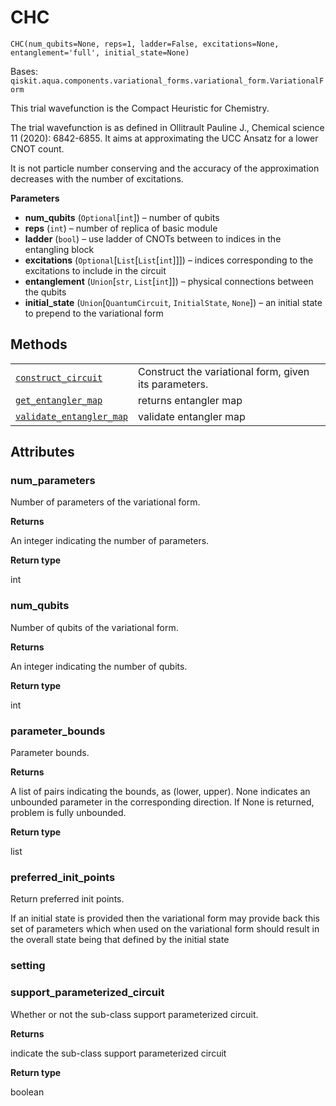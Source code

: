 # CHC

<span id="undefined" />

`CHC(num_qubits=None, reps=1, ladder=False, excitations=None, entanglement='full', initial_state=None)`

Bases: `qiskit.aqua.components.variational_forms.variational_form.VariationalForm`

This trial wavefunction is the Compact Heuristic for Chemistry.

The trial wavefunction is as defined in Ollitrault Pauline J., Chemical science 11 (2020): 6842-6855. It aims at approximating the UCC Ansatz for a lower CNOT count.

<Admonition title="Note" type="note">
  It is not particle number conserving and the accuracy of the approximation decreases with the number of excitations.
</Admonition>

**Parameters**

*   **num\_qubits** (`Optional`\[`int`]) – number of qubits
*   **reps** (`int`) – number of replica of basic module
*   **ladder** (`bool`) – use ladder of CNOTs between to indices in the entangling block
*   **excitations** (`Optional`\[`List`\[`List`\[`int`]]]) – indices corresponding to the excitations to include in the circuit
*   **entanglement** (`Union`\[`str`, `List`\[`int`]]) – physical connections between the qubits
*   **initial\_state** (`Union`\[`QuantumCircuit`, `InitialState`, `None`]) – an initial state to prepend to the variational form

## Methods

|                                                                                                                                                                                                                                                          |                                                       |
| -------------------------------------------------------------------------------------------------------------------------------------------------------------------------------------------------------------------------------------------------------- | ----------------------------------------------------- |
| [`construct_circuit`](qiskit.chemistry.components.variational_forms.CHC.construct_circuit#qiskit.chemistry.components.variational_forms.CHC.construct_circuit "qiskit.chemistry.components.variational_forms.CHC.construct_circuit")                     | Construct the variational form, given its parameters. |
| [`get_entangler_map`](qiskit.chemistry.components.variational_forms.CHC.get_entangler_map#qiskit.chemistry.components.variational_forms.CHC.get_entangler_map "qiskit.chemistry.components.variational_forms.CHC.get_entangler_map")                     | returns entangler map                                 |
| [`validate_entangler_map`](qiskit.chemistry.components.variational_forms.CHC.validate_entangler_map#qiskit.chemistry.components.variational_forms.CHC.validate_entangler_map "qiskit.chemistry.components.variational_forms.CHC.validate_entangler_map") | validate entangler map                                |

## Attributes

<span id="undefined" />

### num\_parameters

Number of parameters of the variational form.

**Returns**

An integer indicating the number of parameters.

**Return type**

int

<span id="undefined" />

### num\_qubits

Number of qubits of the variational form.

**Returns**

An integer indicating the number of qubits.

**Return type**

int

<span id="undefined" />

### parameter\_bounds

Parameter bounds.

**Returns**

A list of pairs indicating the bounds, as (lower, upper). None indicates an unbounded parameter in the corresponding direction. If None is returned, problem is fully unbounded.

**Return type**

list

<span id="undefined" />

### preferred\_init\_points

Return preferred init points.

If an initial state is provided then the variational form may provide back this set of parameters which when used on the variational form should result in the overall state being that defined by the initial state

<span id="undefined" />

### setting

<span id="undefined" />

### support\_parameterized\_circuit

Whether or not the sub-class support parameterized circuit.

**Returns**

indicate the sub-class support parameterized circuit

**Return type**

boolean

